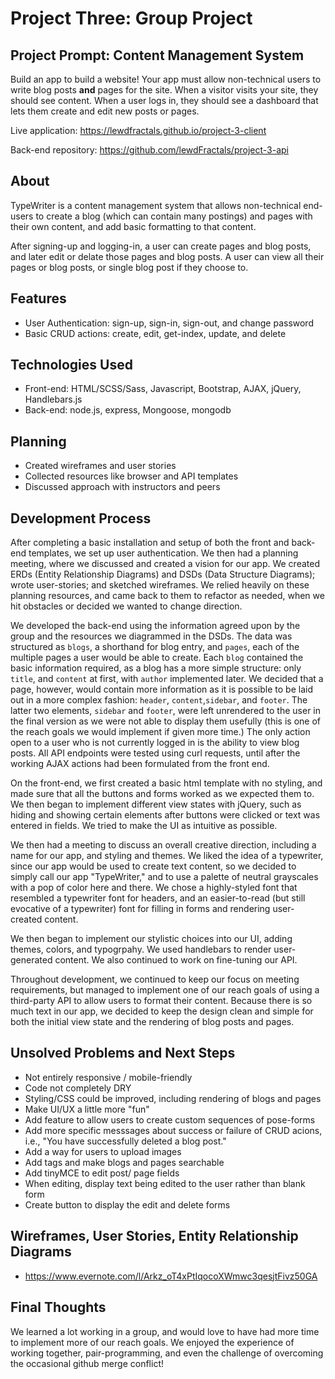 # Project Three: Group Project
## Project Prompt: Content Management System

Build an app to build a website! Your app must allow non-technical users to write blog posts **and** pages for the site. When a visitor visits your site, they should see content. When a user logs in, they should see a dashboard that lets them create and edit new posts or pages.

Live application:
https://lewdfractals.github.io/project-3-client

Back-end repository:
https://github.com/lewdFractals/project-3-api

## About

TypeWriter is a content management system that allows non-technical end-users to create a blog (which can contain many
postings) and pages with their own content, and add basic formatting to that content.

After signing-up and logging-in, a user can create pages and blog posts, and later edit or delate those pages and blog posts. A user can view all their pages or blog posts, or single blog post if they choose to.

## Features

- User Authentication: sign-up, sign-in, sign-out, and change password
- Basic CRUD actions: create, edit, get-index, update, and delete

## Technologies Used

- Front-end: HTML/SCSS/Sass, Javascript, Bootstrap, AJAX, jQuery, Handlebars.js
- Back-end: node.js, express, Mongoose, mongodb

## Planning


- Created wireframes and user stories
- Collected resources like browser and API templates
- Discussed approach with instructors and peers

## Development Process

After completing a basic installation and setup of both the front and back-end templates, we set up user authentication. We then had a planning meeting, where we discussed and created a vision for our app. We created ERDs (Entity Relationship Diagrams) and DSDs (Data Structure Diagrams); wrote user-stories; and sketched wireframes. We relied heavily on these planning resources, and came back to them to refactor as needed, when we hit obstacles or decided we wanted to change direction.

We developed the back-end using the information agreed upon by the group and the resources we diagrammed in the DSDs. The data was structured as `blogs`, a shorthand for blog entry, and `pages`, each of the multiple pages a user would be able to create. Each `blog` contained the basic information required, as a blog has a more simple structure: only `title`, and `content` at first, with `author` implemented later. We decided that a page, however, would contain more information as it is possible to be laid out in a more complex fashion: `header`, `content`,`sidebar`, and `footer`. The latter two elements, `sidebar` and `footer`, were left unrendered to the user in the final version as we were not able to display them usefully (this is one of the reach goals we would implement if given more time.) The only action open to a user who is not currently logged in is the ability to view blog posts. All API endpoints  were tested using curl requests, until after the working AJAX actions had been formulated from the front end.

On the front-end, we first created a basic html template with no styling, and made sure that all the buttons and forms worked as we expected them to. We then began to implement different view states with jQuery, such as hiding and showing certain elements after buttons were clicked or text was entered in fields. We tried to make the UI as intuitive as possible.

We then had a meeting to discuss an overall creative direction, including a name for our app, and styling and themes. We liked the idea of a typewriter, since our app would be used to create text content, so we decided to simply call our app "TypeWriter," and to use a palette of neutral grayscales with a pop of color here and there. We chose a highly-styled font that resembled a typewriter font for headers, and an easier-to-read (but still evocative of a typewriter) font for filling in forms and rendering user-created content.

We then began to implement our stylistic choices into our UI, adding themes, colors, and typogrpahy. We used handlebars to render user-generated content. We also continued to work on fine-tuning our API.

Throughout development, we continued to keep our focus on meeting requirements, but managed to implement one of our reach goals of using a third-party API to allow users to format their content. Because there is so much text in our app, we decided to keep the design clean and simple for both the initial view state and the rendering of blog posts and pages.


## Unsolved Problems and Next Steps

- Not entirely responsive / mobile-friendly
- Code not completely DRY
- Styling/CSS could be improved, including rendering of blogs and pages
- Make UI/UX a little more "fun"
- Add feature to allow users to create custom sequences of pose-forms
- Add more specific messsages about success or failure of CRUD acions, i.e., "You have successfully deleted a blog post."
- Add a way for users to upload images
- Add tags and make blogs and pages searchable
- Add tinyMCE to edit post/ page fields
- When editing, display text being edited to the user rather than blank form
- Create button to display the edit and delete forms

## Wireframes, User Stories, Entity Relationship Diagrams

- https://www.evernote.com/l/Arkz_oT4xPtIqocoXWmwc3qesjtFivz50GA


## Final Thoughts
We learned a lot working in a group, and would love to have had more time to implement more of our reach goals. We enjoyed the experience of working together, pair-programming, and even the challenge of overcoming the occasional github merge conflict!
